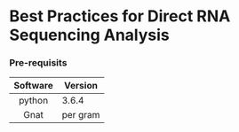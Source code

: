 # Best Practices for Direct RNA Sequencing Analysis

### Pre-requisits

|**Software**| **Version** |
|:---------:|-------------|
| python    | 3.6.4 |
| Gnat      | per gram    |


